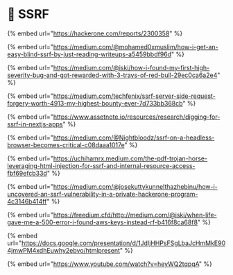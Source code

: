 # 🔴 SSRF

{% embed url="https://hackerone.com/reports/2300358" %}

{% embed url="https://medium.com/@mohamed0xmuslim/how-i-get-an-easy-blind-ssrf-by-just-reading-writeups-a5459bbdf96d" %}

{% embed url="https://medium.com/@iski/how-i-found-my-first-high-severity-bug-and-got-rewarded-with-3-trays-of-red-bull-29ec0ca6a2e4" %}

{% embed url="https://medium.com/techfenix/ssrf-server-side-request-forgery-worth-4913-my-highest-bounty-ever-7d733bb368cb" %}

{% embed url="https://www.assetnote.io/resources/research/digging-for-ssrf-in-nextjs-apps" %}

{% embed url="https://medium.com/@Nightbloodz/ssrf-on-a-headless-browser-becomes-critical-c08daaa1017e" %}

{% embed url="https://uchihamrx.medium.com/the-pdf-trojan-horse-leveraging-html-injection-for-ssrf-and-internal-resource-access-fbf69efcb33d" %}

{% embed url="https://medium.com/@josekuttykunnelthazhebinu/how-i-uncovered-an-ssrf-vulnerability-in-a-private-hackerone-program-4c3146b414ff" %}

{% embed url="https://freedium.cfd/http://medium.com/@iski/when-life-gave-me-a-500-error-i-found-aws-keys-instead-rf-b416f8ca68f8" %}

{% embed url="https://docs.google.com/presentation/d/1JdIjHHPsFSgLbaJcHmMkE904jmwPM4xdhEuwhy2ebvo/htmlpresent" %}

{% embed url="https://www.youtube.com/watch?v=heyWQ2tqpqA" %}
